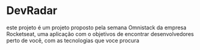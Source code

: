 # DevRadar
este projeto é um projeto proposto pela semana Omnistack da empresa Rocketseat, uma aplicação com o objetivos de encontrar desenvolvedores perto de você, com as tecnologias que voce procura
